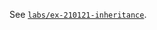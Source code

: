See [`labs/ex-210121-inheritance`](https://github.com/hse-spb-2020-cpp/labs/tree/master/ex-210121-inheritance).
